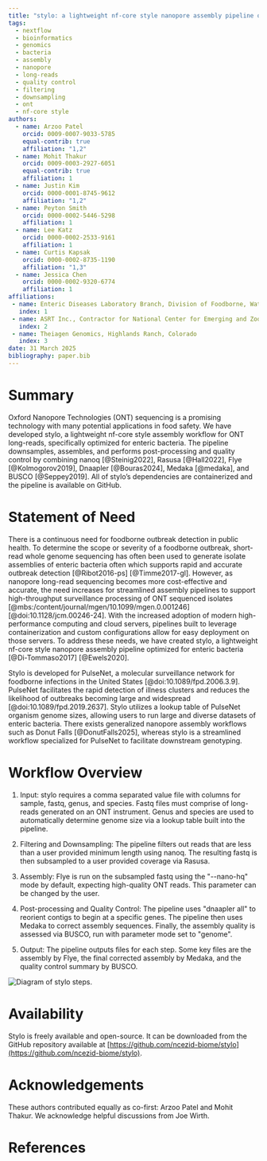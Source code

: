 ```yaml
--- 
title: "stylo: a lightweight nf-core style nanopore assembly pipeline optimized for enteric bacteria"
tags: 
  - nextflow 
  - bioinformatics 
  - genomics 
  - bacteria 
  - assembly 
  - nanopore 
  - long-reads 
  - quality control 
  - filtering 
  - downsampling 
  - ont 
  - nf-core style 
authors: 
  - name: Arzoo Patel 
    orcid: 0009-0007-9033-5785 
    equal-contrib: true 
    affiliation: "1,2" 
  - name: Mohit Thakur 
    orcid: 0009-0003-2927-6051
    equal-contrib: true 
    affiliation: 1 
  - name: Justin Kim 
    orcid: 0000-0001-8745-9612
    affiliation: "1,2"
  - name: Peyton Smith 
    orcid: 0000-0002-5446-5298
    affiliation: 1 
  - name: Lee Katz
    orcid: 0000-0002-2533-9161
    affiliation: 1 
  - name: Curtis Kapsak 
    orcid: 0000-0002-8735-1190
    affiliation: "1,3"
  - name: Jessica Chen 
    orcid: 0000-0002-9320-6774
    affiliation: 1
affiliations: 
 - name: Enteric Diseases Laboratory Branch, Division of Foodborne, Waterborne, and Environmental Diseases, National Center for Emerging and Zoonotic Infectious Diseases, Centers for Disease Control and Prevention, Atlanta, Georgia 
   index: 1
 - name: ASRT Inc., Contractor for National Center for Emerging and Zoonotic Infectious Diseases, Centers for Disease Control and Prevention, Atlanta, Georgia, USA.
   index: 2
 - name: Theiagen Genomics, Highlands Ranch, Colorado
   index: 3
date: 31 March 2025 
bibliography: paper.bib 
---
```


# Summary

Oxford Nanopore Technologies (ONT) sequencing is a promising technology with many potential applications in food safety. We have developed stylo, a lightweight nf-core style assembly workflow for ONT long-reads, specifically optimized for enteric bacteria. The pipeline downsamples, assembles, and performs post-processing and quality control by combining nanoq [@Steinig2022], Rasusa [@Hall2022], Flye [@Kolmogorov2019], Dnaapler [@Bouras2024], Medaka [@medaka], and BUSCO [@Seppey2019].  All of stylo’s dependencies are containerized and the pipeline is available on GitHub. 

# Statement of Need

There is a continuous need for foodborne outbreak detection in public health. To determine the scope or severity of a foodborne outbreak, short-read whole genome sequencing has often been used to generate isolate assemblies of enteric bacteria often which supports rapid and accurate outbreak detection [@Ribot2016-ps] [@Timme2017-gl]. However, as nanopore long-read sequencing becomes more cost-effective and accurate, the need increases for streamlined assembly pipelines to support high-throughput surveillance processing of ONT sequenced isolates [@mbs:/content/journal/mgen/10.1099/mgen.0.001246] [@doi:10.1128/jcm.00246-24]. With the increased adoption of modern high-performance computing and cloud servers, pipelines built to leverage containerization and custom configurations allow for easy deployment on those servers. To address these needs, we have created stylo, a lightweight nf-core style nanopore assembly pipeline optimized for enteric bacteria [@Di-Tommaso2017] [@Ewels2020].  

Stylo is developed for PulseNet, a molecular surveillance network for foodborne infections in the United States [@doi:10.1089/fpd.2006.3.9]. PulseNet facilitates the rapid detection of illness clusters and reduces the likelihood of outbreaks becoming large and widespread [@doi:10.1089/fpd.2019.2637]. Stylo utilizes a lookup table of PulseNet organism genome sizes, allowing users to run large and diverse datasets of enteric bacteria. There exists generalized nanopore assembly workflows such as Donut Falls [@DonutFalls2025], whereas stylo is a streamlined workflow specialized for PulseNet to facilitate downstream genotyping.  

# Workflow Overview

1. Input: stylo requires a comma separated value file with columns for sample, fastq, genus, and species. Fastq files must comprise of long-reads generated on an ONT instrument. Genus and species are used to automatically determine genome size via a lookup table built into the pipeline.

2. Filtering and Downsampling: The pipeline filters out reads that are less than a user provided minimum length using nanoq. The resulting fastq is then subsampled to a user provided coverage via Rasusa. 

3. Assembly: Flye is run on the subsampled fastq using the "--nano-hq" mode by default, expecting high-quality ONT reads. This parameter can be changed by the user. 

4. Post-processing and Quality Control: The pipeline uses "dnaapler all" to reorient contigs to begin at a specific genes. The pipeline then uses Medaka to correct assembly sequences. Finally, the assembly quality is assessed via BUSCO, run with parameter mode set to "genome". 

5. Output: The pipeline outputs files for each step. Some key files are the assembly by Flye, the final corrected assembly by Medaka, and the quality control summary by BUSCO.

![Diagram of stylo steps.](/github/workspace/assets/stylo_tubemap.png)

# Availability

Stylo is freely available and open-source. It can be downloaded from the GitHub repository available at [https://github.com/ncezid-biome/stylo](https://github.com/ncezid-biome/stylo).

# Acknowledgements

These authors contributed equally as co-first: Arzoo Patel and Mohit Thakur. We acknowledge helpful discussions from Joe Wirth. 

# References
